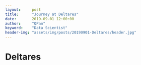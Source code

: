 ```yaml
---
layout:     post
title:      "Journey at Deltares"
date:       2019-09-01 12:00:00
author:     "QPan"
keyword:    "Data Scientist"
header-img: "assets/img/posts/20190901-Deltares/header.jpg"
---
```


# [](#header-1)Deltares
